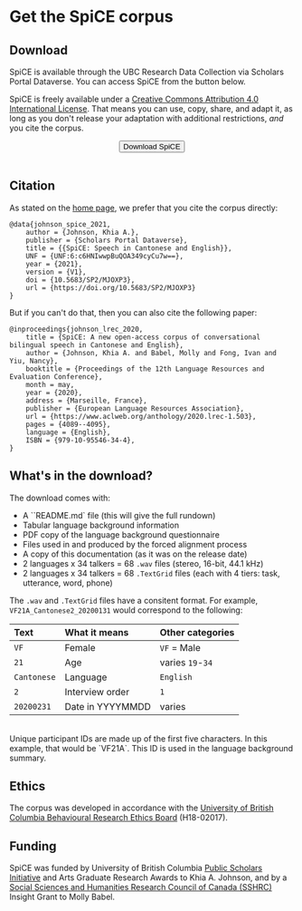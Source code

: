 # Get the SpiCE corpus 

## Download

SpiCE is available through the UBC Research Data Collection via Scholars Portal Dataverse. You can access SpiCE from the button below. 

SpiCE is freely available under a [Creative Commons Attribution 4.0 International License](https://creativecommons.org/licenses/by/4.0/). That means you can use, copy, share, and adapt it, as long as you don't release your adaptation with additional restrictions, *and* you cite the corpus.

<div align="center"><button class="button" onclick="window.location.href='https://doi.org/10.5683/SP2/MJOXP3';">Download SpiCE</button></div>
<br>

## Citation

As stated on the [home page](index.md), we prefer that you cite the corpus directly:

```text
@data{johnson_spice_2021,
    author = {Johnson, Khia A.},
    publisher = {Scholars Portal Dataverse},
    title = {{SpiCE: Speech in Cantonese and English}},
    UNF = {UNF:6:c6HNIwwpBuQOA349cyCu7w==},
    year = {2021},
    version = {V1},
    doi = {10.5683/SP2/MJOXP3},
    url = {https://doi.org/10.5683/SP2/MJOXP3}
}
```

But if you can't do that, then you can also cite the following paper:

```text
@inproceedings{johnson_lrec_2020,
    title = {SpiCE: A new open-access corpus of conversational bilingual speech in Cantonese and English},
    author = {Johnson, Khia A. and Babel, Molly and Fong, Ivan and Yiu, Nancy},
    booktitle = {Proceedings of the 12th Language Resources and Evaluation Conference},
    month = may,
    year = {2020},
    address = {Marseille, France},
    publisher = {European Language Resources Association},
    url = {https://www.aclweb.org/anthology/2020.lrec-1.503},
    pages = {4089--4095},
    language = {English},
    ISBN = {979-10-95546-34-4},
}
```

## What's in the download?

The download comes with:

- A ``README.md` file (this will give the full rundown)
- Tabular language background information
- PDF copy of the language background questionnaire
- Files used in and produced by the forced alignment process
- A copy of this documentation (as it was on the release date)
- 2 languages x 34 talkers = 68 `.wav` files (stereo, 16-bit, 44.1 kHz)
- 2 languages x 34 talkers = 68 `.TextGrid` files (each with 4 tiers: task, utterance, word, phone)

The `.wav` and `.TextGrid` files have a consitent format. For example, `VF21A_Cantonese2_20200131` would correspond to the following:

| Text                | What it means    | Other categories |
| :------------------ | :--------------- | :--------------- |
| `VF`                | Female           | `VF` = Male      |
| `21`                | Age              | varies `19`-`34` |
| `Cantonese`         | Language         | `English`        |
| `2`                 | Interview order  | `1`              |
| `20200231`          | Date in YYYYMMDD | varies           |

<br>
Unique participant IDs are made up of the first five characters. In this example, that would be `VF21A`. This ID is used in the language background summary. 

## Ethics

The corpus was developed in accordance with the [University of British Columbia Behavioural Research Ethics Board](https://ethics.research.ubc.ca/behavioural-research-ethics) (H18-02017). 

## Funding

SpiCE was funded by University of British Columbia [Public Scholars Initiative](https://www.grad.ubc.ca/psi) and Arts Graduate Research Awards to Khia A. Johnson, and by a [Social Sciences and Humanities Research Council of Canada (SSHRC)](https://www.sshrc-crsh.gc.ca/) Insight Grant to Molly Babel. 

